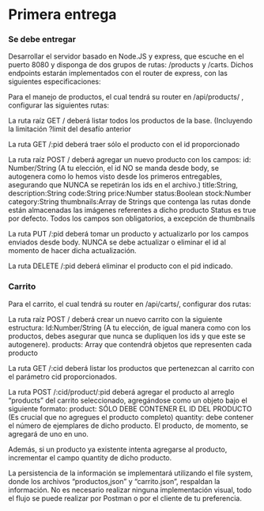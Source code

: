 # Primera entrega

### Se debe entregar

Desarrollar el servidor basado en Node.JS y express, que escuche en el puerto 8080 y disponga de dos grupos de rutas: /products y /carts. Dichos endpoints estarán implementados con el router de express, con las siguientes especificaciones:

Para el manejo de productos, el cual tendrá su router en /api/products/ , configurar las siguientes rutas:

La ruta raíz GET / deberá listar todos los productos de la base. (Incluyendo la limitación ?limit del desafío anterior

La ruta GET /:pid deberá traer sólo el producto con el id proporcionado

La ruta raíz POST / deberá agregar un nuevo producto con los campos:
id: Number/String (A tu elección, el id NO se manda desde body, se autogenera como lo hemos visto desde los primeros entregables, asegurando que NUNCA se repetirán los ids en el archivo.)
title:String,
description:String
code:String
price:Number
status:Boolean
stock:Number
category:String
thumbnails:Array de Strings que contenga las rutas donde están almacenadas las imágenes referentes a dicho producto
Status es true por defecto.
Todos los campos son obligatorios, a excepción de thumbnails

La ruta PUT /:pid deberá tomar un producto y actualizarlo por los campos enviados desde body. NUNCA se debe actualizar o eliminar el id al momento de hacer dicha actualización.

La ruta DELETE /:pid deberá eliminar el producto con el pid indicado.

### Carrito

Para el carrito, el cual tendrá su router en /api/carts/, configurar dos rutas:

La ruta raíz POST / deberá crear un nuevo carrito con la siguiente estructura:
Id:Number/String (A tu elección, de igual manera como con los productos, debes asegurar que nunca se dupliquen los ids y que este se autogenere).
products: Array que contendrá objetos que representen cada producto

La ruta GET /:cid deberá listar los productos que pertenezcan al carrito con el parámetro cid proporcionados.

La ruta POST /:cid/product/:pid deberá agregar el producto al arreglo “products” del carrito seleccionado, agregándose como un objeto bajo el siguiente formato:
product: SÓLO DEBE CONTENER EL ID DEL PRODUCTO (Es crucial que no agregues el producto completo)
quantity: debe contener el número de ejemplares de dicho producto. El producto, de momento, se agregará de uno en uno.

Además, si un producto ya existente intenta agregarse al producto, incrementar el campo quantity de dicho producto.

La persistencia de la información se implementará utilizando el file system, donde los archivos “productos,json” y “carrito.json”, respaldan la información.
No es necesario realizar ninguna implementación visual, todo el flujo se puede realizar por Postman o por el cliente de tu preferencia.
